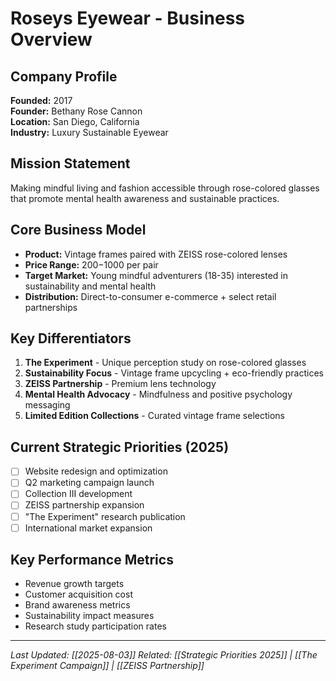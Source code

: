 # Roseys Eyewear - Business Overview

## Company Profile
**Founded:** 2017  
**Founder:** Bethany Rose Cannon  
**Location:** San Diego, California  
**Industry:** Luxury Sustainable Eyewear  

## Mission Statement
Making mindful living and fashion accessible through rose-colored glasses that promote mental health awareness and sustainable practices.

## Core Business Model
- **Product:** Vintage frames paired with ZEISS rose-colored lenses
- **Price Range:** $200-$1000 per pair
- **Target Market:** Young mindful adventurers (18-35) interested in sustainability and mental health
- **Distribution:** Direct-to-consumer e-commerce + select retail partnerships

## Key Differentiators
1. **The Experiment** - Unique perception study on rose-colored glasses
2. **Sustainability Focus** - Vintage frame upcycling + eco-friendly practices
3. **ZEISS Partnership** - Premium lens technology
4. **Mental Health Advocacy** - Mindfulness and positive psychology messaging
5. **Limited Edition Collections** - Curated vintage frame selections

## Current Strategic Priorities (2025)
- [ ] Website redesign and optimization
- [ ] Q2 marketing campaign launch
- [ ] Collection III development
- [ ] ZEISS partnership expansion
- [ ] "The Experiment" research publication
- [ ] International market expansion

## Key Performance Metrics
- Revenue growth targets
- Customer acquisition cost
- Brand awareness metrics
- Sustainability impact measures
- Research study participation rates

---
*Last Updated: [[2025-08-03]]*
*Related: [[Strategic Priorities 2025]] | [[The Experiment Campaign]] | [[ZEISS Partnership]]*